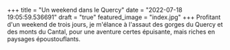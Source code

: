 +++
title = "Un weekend dans le Quercy"
date = "2022-07-18 19:05:59.536691"
draft = "true"
featured_image = "index.jpg"
+++
Profitant d'un weekend de trois jours, je m'élance à l'assaut des gorges du Quercy et des monts du Cantal, pour une aventure certes épuisante, mais riches en paysages époustouflants.
